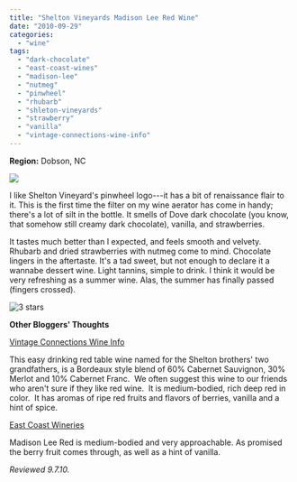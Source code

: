 ```yaml
---
title: "Shelton Vineyards Madison Lee Red Wine"
date: "2010-09-29"
categories: 
  - "wine"
tags: 
  - "dark-chocolate"
  - "east-coast-wines"
  - "madison-lee"
  - "nutmeg"
  - "pinwheel"
  - "rhubarb"
  - "shleton-vineyards"
  - "strawberry"
  - "vanilla"
  - "vintage-connections-wine-info"
---
```


**Region:** Dobson, NC

![](https://thegourmez-wpmedia.s3.amazonaws.com/2024/07/madisonlee.jpg)

I like Shelton Vineyard's pinwheel logo---it has a bit of renaissance flair to it. This is the first time the filter on my wine aerator has come in handy; there's a lot of silt in the bottle. It smells of Dove dark chocolate (you know, that somehow still creamy dark chocolate), vanilla, and strawberries.

It tastes much better than I expected, and feels smooth and velvety. Rhubarb and dried strawberries with nutmeg come to mind. Chocolate lingers in the aftertaste. It's a tad sweet, but not enough to declare it a wannabe dessert wine. Light tannins, simple to drink. I think it would be very refreshing as a summer wine. Alas, the summer has finally passed (fingers crossed).

![3 stars](http://s3.amazonaws.com/thegourmez-wpmedia/2009/02/rating_avocado1.gif "rating_avocado1")

**Other Bloggers' Thoughts**

[Vintage Connections Wine Info](http://vintageconnectionswineinfo.blogspot.com/2010/03/wine-tips-of-week-17-wines-of-usa-102.html)

This easy drinking red table wine named for the Shelton brothers' two grandfathers, is a Bordeaux style blend of 60% Cabernet Sauvignon, 30% Merlot and 10% Cabernet Franc.  We often suggest this wine to our friends who aren't sure if they like red wine.  It is medium-bodied, rich deep red in color.  It has aromas of ripe red fruits and flavors of berries, vanilla and a hint of spice.

[East Coast Wineries](http://eastcoastwineries.blogspot.com/2007/02/shelton-vineyards-madison-lee-red.html)

Madison Lee Red is medium-bodied and very approachable. As promised the berry fruit comes through, as well as a hint of vanilla.

_Reviewed 9.7.10._
